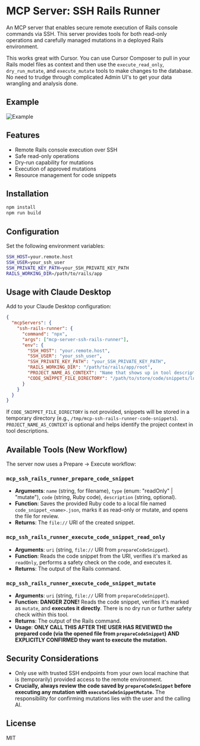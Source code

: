 # MCP Server: SSH Rails Runner

An MCP server that enables secure remote execution of Rails console commands via SSH. This server provides tools for both read-only operations and carefully managed mutations in a deployed Rails environment.

This works great with Cursor. You can use Cursor Composer to pull in your Rails model files as context and then use the `execute_read_only`, `dry_run_mutate`, and `execute_mutate` tools to make changes to the database. No need to trudge through complicated Admin UI's to get your data wrangling and analysis done.

## Example

![Example](./assets/example.png)

## Features

- Remote Rails console execution over SSH
- Safe read-only operations
- Dry-run capability for mutations
- Execution of approved mutations
- Resource management for code snippets

## Installation

```bash
npm install
npm run build
```

## Configuration

Set the following environment variables:

```bash
SSH_HOST=your.remote.host
SSH_USER=your_ssh_user
SSH_PRIVATE_KEY_PATH=your_SSH_PRIVATE_KEY_PATH
RAILS_WORKING_DIR=/path/to/rails/app
```

## Usage with Claude Desktop

Add to your Claude Desktop configuration:

```json
{
  "mcpServers": {
    "ssh-rails-runner": {
      "command": "npx",
      "args": ["mcp-server-ssh-rails-runner"],
      "env": {
        "SSH_HOST": "your.remote.host",
        "SSH_USER": "your_ssh_user",
        "SSH_PRIVATE_KEY_PATH": "your_SSH_PRIVATE_KEY_PATH",
        "RAILS_WORKING_DIR": "/path/to/rails/app/root",
        "PROJECT_NAME_AS_CONTEXT": "Name that shows up in tool descriptions to help the LLM describe what kind of Rails project we're working with.",
        "CODE_SNIPPET_FILE_DIRECTORY": "/path/to/store/code/snippets/locally"
      }
    }
  }
}
```

If `CODE_SNIPPET_FILE_DIRECTORY` is not provided, snippets will be stored in a temporary directory (e.g., `/tmp/mcp-ssh-rails-runner-code-snippets`).
`PROJECT_NAME_AS_CONTEXT` is optional and helps identify the project context in tool descriptions.

## Available Tools (New Workflow)

The server now uses a Prepare -> Execute workflow:

### `mcp_ssh_rails_runner_prepare_code_snippet`

-   **Arguments**: `name` (string, for filename), `type` (enum: "readOnly" | "mutate"), `code` (string, Ruby code), `description` (string, optional).
-   **Function**: Saves the provided Ruby code to a local file named `code_snippet_<name>.json`, marks it as read-only or mutate, and opens the file for review.
-   **Returns**: The `file://` URI of the created snippet.

### `mcp_ssh_rails_runner_execute_code_snippet_read_only`

-   **Arguments**: `uri` (string, `file://` URI from `prepareCodeSnippet`).
-   **Function**: Reads the code snippet from the URI, verifies it's marked as `readOnly`, performs a safety check on the code, and executes it.
-   **Returns**: The output of the Rails command.

### `mcp_ssh_rails_runner_execute_code_snippet_mutate`

-   **Arguments**: `uri` (string, `file://` URI from `prepareCodeSnippet`).
-   **Function**: **DANGER ZONE!** Reads the code snippet, verifies it's marked as `mutate`, and **executes it directly**. There is no dry run or further safety check within this tool.
-   **Returns**: The output of the Rails command.
-   **Usage**: **ONLY CALL THIS AFTER THE USER HAS REVIEWED the prepared code (via the opened file from `prepareCodeSnippet`) AND EXPLICITLY CONFIRMED they want to execute the mutation.**

## Security Considerations

-   Only use with trusted SSH endpoints from your own local machine that is (temporarily) provided access to the remote environment.
-   **Crucially, always review the code saved by `prepareCodeSnippet` before executing any mutation with `executeCodeSnippetMutate`.** The responsibility for confirming mutations lies with the user and the calling AI.

## License

MIT

